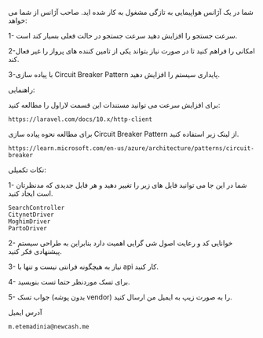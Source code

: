 شما در یک آژانس هواپیمایی به تازگی مشغول به کار شده اید. صاحب آژانس از شما می خواهد:

1- سرعت جستجو را افزایش دهید سرعت جستجو در حالت فعلی بسیار کند است.

2-امکانی را  فراهم کنید تا در صورت نیاز بتواند یکی از تامین کننده های پرواز را غیر فعال کند.

3-با پیاده سازی Circuit Breaker Pattern پایداری سیستم را افزایش دهید.

راهنمایی:

 برای افزایش سرعت می توانید مستندات این قسمت لاراول را مطالعه کنید:

```
https://laravel.com/docs/10.x/http-client
```

برای مطالعه نحوه پیاده سازی Circuit Breaker Pattern از لینک زیر استفاده کنید.

```
https://learn.microsoft.com/en-us/azure/architecture/patterns/circuit-breaker
```

نکات تکمیلی:

1- شما در این جا می توانید فایل های زیر را تغییر دهید و هر فایل جدیدی که مدنظرتان است ایجاد کنید.

```
SearchController
CitynetDriver
MoghimDriver
PartoDriver
```

2- خوانایی کد و رعایت اصول شی گرایی اهمیت دارد بنابراین به طراحی سیستم پیشنهادی فکر کنید.

3- نیاز به هیچگونه فرانتی نیست و تنها با api کار کنید.

4- برای تسک موردنظر حتما تست بنویسید.

5- جواب تسک (بدون پوشه vendor) را به صورت زیپ به ایمیل من ارسال کنید.

آدرس ایمیل

```
m.etemadinia@newcash.me
```

